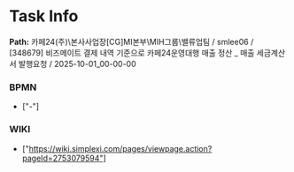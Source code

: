 # Task Info

**Path:** 카페24(주)\본사사업장\[CG]MI본부\MIH그룹\밸류업팀 / smlee06 / [348679] 비즈메이트 결제 내역 기준으로 카페24운영대행 매출 정산 _ 매출 세금계산서 발행요청 / 2025-10-01_00-00-00

### BPMN
- ["-"]

### WIKI
- ["https://wiki.simplexi.com/pages/viewpage.action?pageId=2753079594"]


